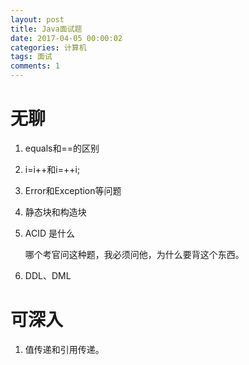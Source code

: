 ```yaml
---
layout: post
title: Java面试题
date: 2017-04-05 00:00:02
categories: 计算机
tags: 面试
comments: 1
---
```




# 无聊



1. equals和==的区别

2. i=i++和i=++i;

3. Error和Exception等问题

4. 静态块和构造块

5. ACID 是什么

   哪个考官问这种题，我必须问他，为什么要背这个东西。

6. DDL、DML 



# 可深入

1. 值传递和引用传递。
  

  